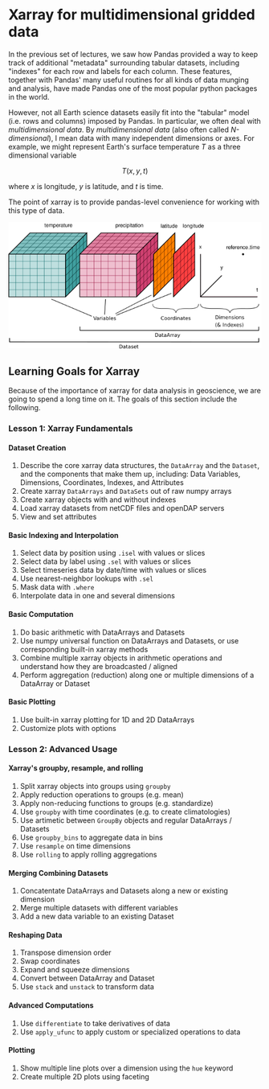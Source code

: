 # Xarray for multidimensional gridded data

In the previous set of lectures, we saw how Pandas provided a way to keep track of additional "metadata" surrounding tabular datasets, including "indexes" for each row and labels for each column. These features, together with Pandas' many useful routines for all kinds of data munging and analysis, have made Pandas one of the most popular python packages in the world.

However, not all Earth science datasets easily fit into the "tabular" model (i.e. rows and columns) imposed by Pandas. In particular, we often deal with _multidimensional data_. By _multidimensional data_ (also often called _N-dimensional_), I mean data with many independent dimensions or axes. For example, we might represent Earth's surface temperature $T$ as a three dimensional variable

$$ T(x, y, t) $$

where $x$ is longitude, $y$ is latitude, and $t$ is time.

The point of xarray is to provide pandas-level convenience for working with this type of data. 

![xarray data model](https://github.com/pydata/xarray/raw/master/doc/_static/dataset-diagram.png)

## Learning Goals for Xarray

Because of the importance of xarray for data analysis in geoscience, we are going to spend a long time on it.
The goals of this section include the following.

### Lesson 1: Xarray Fundamentals

#### Dataset Creation

1. Describe the core xarray data structures, the `DataArray` and the `Dataset`, and the components that make them up, including: Data Variables, Dimensions, Coordinates, Indexes, and Attributes
1. Create xarray `DataArrays` and `DataSets` out of raw numpy arrays
1. Create xarray objects with and without indexes
1. Load xarray datasets from netCDF files and openDAP servers
1. View and set attributes 

#### Basic Indexing and Interpolation

1. Select data by position using `.isel` with values or slices
1. Select data by label using `.sel` with values or slices
1. Select timeseries data by date/time with values or slices
1. Use nearest-neighbor lookups with `.sel`
1. Mask data with `.where`
1. Interpolate data in one and several dimensions

#### Basic Computation

1. Do basic arithmetic with DataArrays and Datasets
1. Use numpy universal function on DataArrays and Datasets, or use corresponding built-in xarray methods
1. Combine multiple xarray objects in arithmetic operations and understand how they are broadcasted / aligned
1. Perform aggregation (reduction) along one or multiple dimensions of a DataArray or Dataset

#### Basic Plotting

1. Use built-in xarray plotting for 1D and 2D DataArrays
1. Customize plots with options

### Lesson 2: Advanced Usage


#### Xarray's groupby, resample, and rolling

1. Split xarray objects into groups using `groupby`
1. Apply reduction operations to groups (e.g. mean)
1. Apply non-reducing functions to groups (e.g. standardize)
1. Use `groupby` with time coordinates (e.g. to create climatologies)
1. Use artimetic between `GroupBy` objects and regular DataArrays / Datasets
1. Use `groupby_bins` to aggregate data in bins
1. Use `resample` on time dimensions
1. Use `rolling` to apply rolling aggregations

#### Merging Combining Datasets

1. Concatentate DataArrays and Datasets along a new or existing dimension
1. Merge multiple datasets with different variables
1. Add a new data variable to an existing Dataset

#### Reshaping Data

1. Transpose dimension order
1. Swap coordinates
1. Expand and squeeze dimensions
1. Convert between DataArray and Dataset
1. Use `stack` and `unstack` to transform data

#### Advanced Computations

1. Use `differentiate` to take derivatives of data
1. Use `apply_ufunc` to apply custom or specialized operations to data


#### Plotting

1. Show multiple line plots over a dimension using the `hue` keyword
1. Create multiple 2D plots using faceting